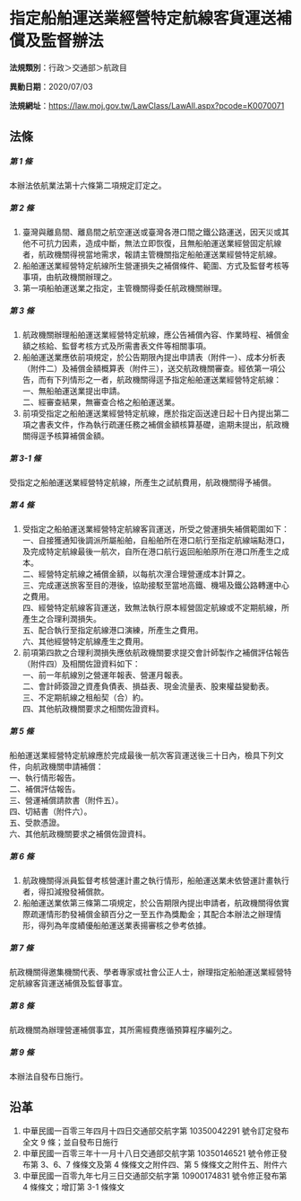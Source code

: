 # 指定船舶運送業經營特定航線客貨運送補償及監督辦法

**法規類別**：行政＞交通部＞航政目

**異動日期**：2020/07/03  

**法規網址**：https://law.moj.gov.tw/LawClass/LawAll.aspx?pcode=K0070071





## 法條
##### 第 1 條
本辦法依航業法第十六條第二項規定訂定之。

##### 第 2 條
1. 臺灣與離島間、離島間之航空運送或臺灣各港口間之鐵公路運送，因天災或其他不可抗力因素，造成中斷，無法立即恢復，且無船舶運送業經營固定航線者，航政機關得視當地需求，報請主管機關指定船舶運送業經營特定航線。
1. 船舶運送業經營特定航線所生營運損失之補償條件、範圍、方式及監督考核等事項，由航政機關辦理之。
1. 第一項船舶運送業之指定，主管機關得委任航政機關辦理。

##### 第 3 條
1. 航政機關辦理船舶運送業經營特定航線，應公告補償內容、作業時程、補償金額之核給、監督考核方式及所需書表文件等相關事項。
1. 船舶運送業應依前項規定，於公告期限內提出申請表（附件一）、成本分析表（附件二）及補償金額概算表（附件三），送交航政機關審查。經依第一項公告，而有下列情形之一者，航政機關得逕予指定船舶運送業經營特定航線：  
一、無船舶運送業提出申請。  
二、經審查結果，無審查合格之船舶運送業。
1. 前項受指定之船舶運送業經營特定航線，應於指定函送達日起十日內提出第二項之書表文件，作為執行疏運任務之補償金額核算基礎，逾期未提出，航政機關得逕予核算補償金額。

##### 第 3-1 條
受指定之船舶運送業經營特定航線，所產生之試航費用，航政機關得予補償。

##### 第 4 條
1. 受指定之船舶運送業經營特定航線客貨運送，所受之營運損失補償範圍如下：  
一、自接獲通知後調派所屬船舶，自船舶所在港口航行至指定航線端點港口，及完成特定航線最後一航次，自所在港口航行返回船舶原所在港口所產生之成本。  
二、經營特定航線之補償金額，以每航次浬合理營運成本計算之。  
三、完成運送旅客至目的港後，協助接駁至當地高鐵、機場及鐵公路轉運中心之費用。  
四、經營特定航線客貨運送，致無法執行原本經營固定航線或不定期航線，所產生之合理利潤損失。  
五、配合執行至指定航線港口演練，所產生之費用。  
六、其他經營特定航線產生之費用。
1. 前項第四款之合理利潤損失應依航政機關要求提交會計師製作之補償評估報告（附件四）及相關佐證資料如下：  
一、前一年航線別之營運年報表、營運月報表。  
二、會計師簽證之資產負債表、損益表、現金流量表、股東權益變動表。  
三、不定期航線之租船契（合）約。  
四、其他航政機關要求之相關佐證資料。

##### 第 5 條
船舶運送業經營特定航線應於完成最後一航次客貨運送後三十日內，檢具下列文件，向航政機關申請補償：  
一、執行情形報告。  
二、補償評估報告。  
三、營運補償請款書（附件五）。  
四、切結書（附件六）。  
五、受款憑證。  
六、其他航政機關要求之補償佐證資枓。

##### 第 6 條
1. 航政機關得派員監督考核營運計畫之執行情形，船舶運送業未依營運計畫執行者，得扣減撥發補償款。
1. 船舶運送業依第三條第二項規定，於公告期限內提出申請者，航政機關得依實際疏運情形酌發補償金額百分之一至五作為獎勵金；其配合本辦法之辦理情形，得列為年度績優船舶運送業表揚審核之參考依據。

##### 第 7 條
航政機關得邀集機關代表、學者專家或社會公正人士，辦理指定船舶運送業經營特定航線客貨運送補償及監督事宜。

##### 第 8 條
航政機關為辦理營運補償事宜，其所需經費應循預算程序編列之。

##### 第 9 條
本辦法自發布日施行。

## 沿革
1. 中華民國一百零三年四月十四日交通部交航字第 10350042291  號令訂定發布全文 9  條；並自發布日施行
1. 中華民國一百零三年十一月十八日交通部交航字第 10350146521  號令修正發布第 3、6、7  條條文及第 4  條條文之附件四、第 5  條條文之附件五、附件六
1. 中華民國一百零九年七月三日交通部交航字第 10900174831  號令修正發布第 4  條條文；增訂第 3-1  條條文
